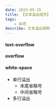 ```yaml
---
date: 2023-05-15
title: 【文本溢出组件】
tags: 
	- 杂项
describe: 文本溢出探索
---
```


<script lang="ts" setup>
  import ellipsisVue from '../../components/ellipsis.vue'
</script>

#### text-overflow

#### overflow

#### white-space

- 单行溢出
  - 末尾省略号
    <ellipsis-vue></ellipsis-vue>
  - 中间省略号
- 多行溢出

